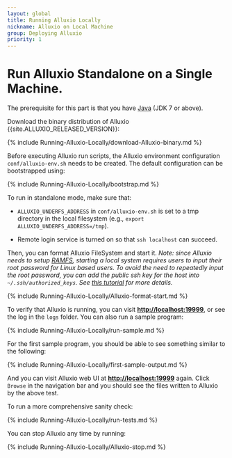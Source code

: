 ```yaml
---
layout: global
title: Running Alluxio Locally
nickname: Alluxio on Local Machine
group: Deploying Alluxio
priority: 1
---
```


# Run Alluxio Standalone on a Single Machine.

The prerequisite for this part is that you have [Java](Java-Setup.html) (JDK 7 or above).

Download the binary distribution of Alluxio {{site.ALLUXIO_RELEASED_VERSION}}:

{% include Running-Alluxio-Locally/download-Alluxio-binary.md %}

Before executing Alluxio run scripts, the Alluxio environment configuration `conf/alluxio-env.sh`
needs to be created. The default configuration can be bootstrapped using:

{% include Running-Alluxio-Locally/bootstrap.md %}

To run in standalone mode, make sure that:

* `ALLUXIO_UNDERFS_ADDRESS` in `conf/alluxio-env.sh` is set to a tmp directory in the local
filesystem (e.g., `export ALLUXIO_UNDERFS_ADDRESS=/tmp`).

* Remote login service is turned on so that `ssh localhost` can succeed.

Then, you can format Alluxio FileSystem and start it. *Note: since Alluxio needs to setup
[RAMFS](https://www.kernel.org/doc/Documentation/filesystems/ramfs-rootfs-initramfs.txt), starting a
local system requires users to input their root password for Linux based users. To avoid the need to
repeatedly input the root password, you can add the public ssh key for the host into
`~/.ssh/authorized_keys`. See [this tutorial](http://www.linuxproblem.org/art_9.html) for more
details.*

{% include Running-Alluxio-Locally/Alluxio-format-start.md %}

To verify that Alluxio is running, you can visit
**[http://localhost:19999](http://localhost:19999)**, or see the log in the `logs` folder. You can
also run a sample program:

{% include Running-Alluxio-Locally/run-sample.md %}

For the first sample program, you should be able to see something similar to the following:

{% include Running-Alluxio-Locally/first-sample-output.md %}

And you can visit Alluxio web UI at **[http://localhost:19999](http://localhost:19999)** again.
Click `Browse` in the navigation bar and you should see the files written to Alluxio by
the above test.

To run a more comprehensive sanity check:

{% include Running-Alluxio-Locally/run-tests.md %}

You can stop Alluxio any time by running:

{% include Running-Alluxio-Locally/Alluxio-stop.md %}

